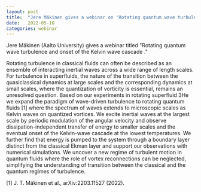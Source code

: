 ```yaml
---
layout: post
title:  "Jere Mäkinen gives a webinar on 'Rotating quantum wave turbulence and onset of the Kelvin wave cascade' at 4pm UK time"
date:   2022-05-10
categories: webinar
---
```

Jere Mäkinen (Aalto University) gives a webinar titled "Rotating quantum wave turbulence and onset of the Kelvin wave cascade
."

Rotating turbulence in classical fluids can often be described as an ensemble of interacting inertial waves across a wide range of length scales. For turbulence in superfluids, the nature of the transition between the quasiclassical dynamics at large scales and the corresponding dynamics at small scales, where the quantization of vorticity is essential, remains an unresolved question. Based on our experiments in rotating superfluid 3He we expand the paradigm of wave-driven turbulence to rotating quantum fluids [1] where the spectrum of waves extends to microscopic scales as Kelvin waves on quantized vortices. We excite inertial waves at the largest scale by periodic modulation of the angular velocity and observe dissipation-independent transfer of energy to smaller scales and the eventual onset of the Kelvin-wave cascade at the lowest temperatures. We further find that energy is pumped to the system through a boundary layer distinct from the classical Ekman layer and support our observations with numerical simulations. We uncover a new regime of turbulent motion in quantum fluids where the role of vortex reconnections can be neglected, simplifying the understanding of transition between the classical and the quantum regimes of turbulence.

[1] J. T. Mäkinen et al., arXiv:2203.11527 (2022).
